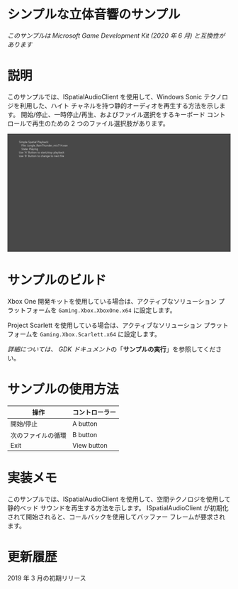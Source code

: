 # シンプルな立体音響のサンプル

*このサンプルは Microsoft Game Development Kit (2020 年 6 月) と互換性があります*

# 説明

このサンプルでは、ISpatialAudioClient を使用して、Windows Sonic テクノロジを利用した、ハイト チャネルを持つ静的オーディオを再生する方法を示します。 開始/停止、一時停止/再生、およびファイル選択をするキーボード コントロールで再生のための 2 つのファイル選択肢があります。

![](./media/image1.png)

# サンプルのビルド

Xbox One 開発キットを使用している場合は、アクティブなソリューション プラットフォームを `Gaming.Xbox.XboxOne.x64` に設定します。

Project Scarlett を使用している場合は、アクティブなソリューション プラットフォームを `Gaming.Xbox.Scarlett.x64` に設定します。

*詳細については、* *GDK ドキュメント*の「__サンプルの実行__」を参照してください。

# サンプルの使用方法

| 操作 | コントローラー |
|---|---|
| 開始/停止 | A button |
| 次のファイルの循環 | B button |
| Exit | View button |

# 実装メモ

このサンプルでは、ISpatialAudioClient を使用して、空間テクノロジを使用して静的ベッド サウンドを再生する方法を示します。 ISpatialAudioClient が初期化されて開始されると、コールバックを使用してバッファー フレームが要求されます。

# 更新履歴

2019 年 3 月の初期リリース


